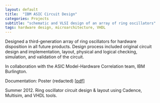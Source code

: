 ```yaml
---
layout: default
title:  "IBM ASIC Circuit Design"
categories: Projects
subtitle: "schematic and VLSI design of an array of ring oscillators"
tags: hardware design, microarchitecture, VHDL
---
```


Designed a third-generation array of ring oscillators for hardware disposition
in all future products. Design process included original circuit design and 
implementation, layout, physical and logical checking, simulation, and 
validation of the circuit. 

In collaboration with the ASIC Model-Hardware Correlation team, IBM Burlington.

Documentation: Poster (redacted) <a href="{{ site.baseurl }}/projects/files/ibm.png">[pdf]</a>

Summer 2012. Ring oscillator circuit design & layout using Cadence, Multisim, and VHDL tools.
